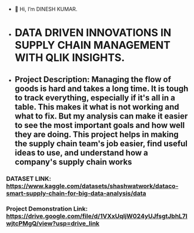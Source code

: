 - 👋 Hi, I’m DINESH KUMAR.
- # DATA DRIVEN INNOVATIONS IN SUPPLY CHAIN MANAGEMENT WITH QLIK INSIGHTS.
- ## Project Description: Managing the flow of goods is hard and takes a long time. It is tough to track everything, especially if it's all in a table. This makes it what is not working and what to fix. But my analysis can make it easier to see the most important goals and how well they are doing. This project helps in making the supply chain team's job easier, find useful ideas to use, and understand how a company's supply chain works
### DATASET LINK: https://www.kaggle.com/datasets/shashwatwork/dataco-smart-supply-chain-for-big-data-analysis/data
### Project Demonstration Link: https://drive.google.com/file/d/1VXxUqIjW024yUJfsgtJbhL7IwjtcPMgQ/view?usp=drive_link

<!---
dinesh-dks/dinesh-dks is a ✨ special ✨ repository because its `README.md` (this file) appears on your GitHub profile.
You can click the Preview link to take a look at your changes.
--->
